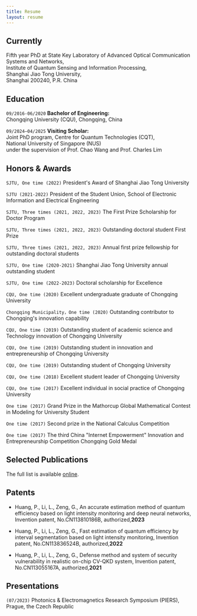 ```yaml
---
title: Resume
layout: resume
---
```


## Currently

Fifth year PhD at State Key Laboratory of Advanced Optical Communication Systems and Networks,   
Institute of Quantum Sensing and Information Processing,   
Shanghai Jiao Tong University,   
Shanghai 200240, P.R. China   

## Education

`09/2016-06/2020` 
__Bachelor of Engineering:__    
Chongqing University (CQU), Chongqing, China     

`09/2024–04/2025` 
__Visiting Scholar:__    
Joint PhD program, Centre for Quantum Technologies (CQT),   
National University of Singapore (NUS)    
under the supervision of Prof. Chao Wang and Prof. Charles Lim   

## Honors & Awards

`SJTU, One time (2022)`
President's Award of Shanghai Jiao Tong University 

`SJTU (2021-2022)`
President of the Student Union, School of Electronic Information and Electrical Engineering 

`SJTU, Three times (2021, 2022, 2023)`
The First Prize Scholarship for Doctor Program

`SJTU, Three times (2021, 2022, 2023)`
Outstanding doctoral student First Prize

`SJTU, Three times (2021, 2022, 2023)`
Annual first prize fellowship for outstanding doctoral students 

`SJTU, One time (2020-2021)`
Shanghai Jiao Tong University annual outstanding student 

`SJTU, One time (2022-2023)`
Doctoral scholarship for Excellence 

`CQU, One time (2020)`
Excellent undergraduate graduate of Chongqing University 

`Chongqing Municipality，One time (2020)`
Outstanding contributor to Chongqing's innovation capability  

`CQU, One time (2019)`
Outstanding student of academic science and Technology innovation of Chongqing University 

`CQU, One time (2019)`
Outstanding student in innovation and entrepreneurship of Chongqing University  

`CQU, One time (2019)`
Outstanding student of Chongqing University  

`CQU, One time (2018)`
Excellent student leader of Chongqing University  

`CQU, One time (2017)`
Excellent individual in social practice of Chongqing University  

`One time (2017)`
Grand Prize in the Mathorcup Global Mathematical Contest in Modeling for University Student  

`One time (2017)`
Second prize in the National Calculus Competition  

`One time (2017)`
The third China "Internet Empowerment" Innovation and Entrepreneurship Competition Chongqing Gold Medal 

## Selected Publications

The full list is available [online](https://www.researchgate.net/profile/Lang-Li-14).

## Patents

- Huang, P., Li, L., Zeng, G., An accurate estimation method of quantum efficiency based on light intensity monitoring and deep neural networks, Invention patent, No.CN113810186B, authorized,__2023__

- Huang, P., Li, L., Zeng, G., Fast estimation of quantum efficiency by interval segmentation based on light intensity monitoring, Invention patent, No.CN113836524B, authorized,__2022__

- Huang, P., Li, L., Zeng, G., Defense method and system of security vulnerability in realistic on-chip CV-QKD system, Invention patent, No.CN113055167A, authorized,__2021__

## Presentations

`(07/2023)`
Photonics & Electromagnetics Research Symposium (PIERS),   
Prague, the Czech Republic

